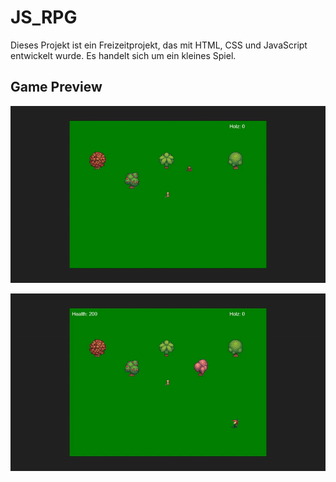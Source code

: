 # JS_RPG

Dieses Projekt ist ein Freizeitprojekt, das mit HTML, CSS und JavaScript entwickelt wurde. Es handelt sich um ein kleines Spiel.

## Game Preview

![Bäume Fällen](demo/JS_RPG_Hunting_Trees.gif)

![Gegner Taucht auf](demo/JS_RPG_Enemy_Spawn.gif)